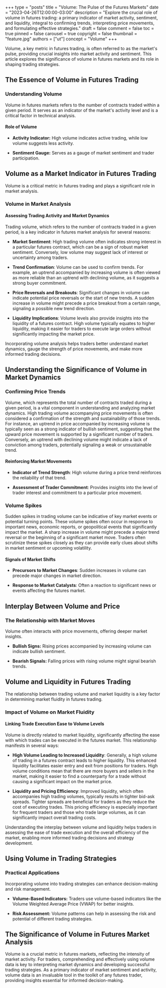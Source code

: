 +++
type = "posts"
title = "Volume: The Pulse of the Futures Markets"
date = "2023-04-26T12:00:00-03:00"
description = "Explore the crucial role of volume in futures trading: a primary indicator of market activity, sentiment, and liquidity, integral to confirming trends, interpreting price movements, and formulating effective strategies." 
draft = false
comment = false
toc = true
pinned = false
carousel = true
copyright = false
thumbnail = "feature.jpg"
authors = ["ut"]
concept = "Volume"
+++

Volume, a key metric in futures trading, is often referred to as the
market's pulse, providing crucial insights into market activity and
sentiment. This article explores the significance of volume in futures
markets and its role in shaping trading strategies.

## The Essence of Volume in Futures Trading

### Understanding Volume

Volume in futures markets refers to the number of contracts traded
within a given period. It serves as an indicator of the market's
activity level and is a critical factor in technical analysis.

#### Role of Volume

-   **Activity Indicator:** High volume indicates active trading, while
    low volume suggests less activity.

-   **Sentiment Gauge:** Serves as a gauge of market sentiment and
    trader participation.

## Volume as a Market Indicator in Futures Trading

Volume is a critical metric in futures trading and plays a significant
role in market analysis.

### Volume in Market Analysis

#### Assessing Trading Activity and Market Dynamics

Trading volume, which refers to the number of contracts traded in a
given period, is a key indicator in futures market analysis for several
reasons:

-   **Market Sentiment**: High trading volume often indicates strong
    interest in a particular futures contract, which can be a sign of
    robust market sentiment. Conversely, low volume may suggest lack
    of interest or uncertainty among traders.

-   **Trend Confirmation**: Volume can be used to confirm trends. For
    example, an uptrend accompanied by increasing volume is often
    viewed as more reliable than an uptrend with declining volume, as
    it suggests a strong buyer commitment.

-   **Price Reversals and Breakouts**: Significant changes in volume can
    indicate potential price reversals or the start of new trends. A
    sudden increase in volume might precede a price breakout from a
    certain range, signaling a possible new trend direction.

-   **Liquidity Implications**: Volume levels also provide insights into
    the liquidity of a futures contract. High volume typically equates
    to higher liquidity, making it easier for traders to execute large
    orders without significantly impacting the market price.

Incorporating volume analysis helps traders better understand market
dynamics, gauge the strength of price movements, and make more informed
trading decisions.

## Understanding the Significance of Volume in Market Dynamics

### Confirming Price Trends

Volume, which represents the total number of contracts traded during a
given period, is a vital component in understanding and analyzing market
dynamics. High trading volume accompanying price movements is often
considered a confirmation of the strength and sustainability of those
trends. For instance, an uptrend in price accompanied by increasing
volume is typically seen as a strong indicator of bullish sentiment,
suggesting that the upward price movement is supported by a significant
number of traders. Conversely, an uptrend with declining volume might
indicate a lack of conviction among traders, potentially signaling a
weak or unsustainable trend.

#### Reinforcing Market Movements

-   **Indicator of Trend Strength**: High volume during a price trend
    reinforces the reliability of that trend.

-   **Assessment of Trader Commitment**: Provides insights into the
    level of trader interest and commitment to a particular price
    movement.

### Volume Spikes

Sudden spikes in trading volume can be indicative of key market events
or potential turning points. These volume spikes often occur in response
to important news, economic reports, or geopolitical events that
significantly impact the market. A sharp increase in volume might
precede a major trend reversal or the beginning of a significant market
move. Traders often scrutinize these spikes closely as they can provide
early clues about shifts in market sentiment or upcoming volatility.

#### Signals of Market Shifts

-   **Precursors to Market Changes**: Sudden increases in volume can
    precede major changes in market direction.

-   **Response to Market Catalysts**: Often a reaction to significant
    news or events affecting the futures market.

## Interplay Between Volume and Price

### The Relationship with Market Moves

Volume often interacts with price movements, offering deeper market
insights.

-   **Bullish Signs:** Rising prices accompanied by increasing volume
    can indicate bullish sentiment.

-   **Bearish Signals:** Falling prices with rising volume might signal
    bearish trends.

## Volume and Liquidity in Futures Trading

The relationship between trading volume and market liquidity is a key
factor in determining market fluidity in futures trading.

### Impact of Volume on Market Fluidity

#### Linking Trade Execution Ease to Volume Levels

Volume is directly related to market liquidity, significantly affecting
the ease with which trades can be executed in the futures market. This
relationship manifests in several ways:

-   **High Volume Leading to Increased Liquidity**: Generally, a high
    volume of trading in a futures contract leads to higher liquidity.
    This enhanced liquidity facilitates easier entry and exit from
    positions for traders. High volume conditions mean that there are
    more buyers and sellers in the market, making it easier to find a
    counterparty for a trade without causing a significant impact on
    the market price.

-   **Liquidity and Pricing Efficiency**: Improved liquidity, which
    often accompanies high trading volumes, typically results in
    tighter bid-ask spreads. Tighter spreads are beneficial for
    traders as they reduce the cost of executing trades. This pricing
    efficiency is especially important for frequent traders and those
    who trade large volumes, as it can significantly impact overall
    trading costs.

Understanding the interplay between volume and liquidity helps traders
in assessing the ease of trade execution and the overall efficiency of
the market, enabling more informed trading decisions and strategy
development.

## Using Volume in Trading Strategies

### Practical Applications

Incorporating volume into trading strategies can enhance decision-making
and risk management.

-   **Volume-Based Indicators:** Traders use volume-based indicators
    like the Volume Weighted Average Price (VWAP) for better insights.

-   **Risk Assessment:** Volume patterns can help in assessing the risk
    and potential of different trading strategies.

## The Significance of Volume in Futures Market Analysis

Volume is a crucial metric in futures markets, reflecting the intensity
of market activity. For traders, comprehending and effectively using
volume data is key to interpreting market dynamics and developing
successful trading strategies. As a primary indicator of market
sentiment and activity, volume data is an invaluable tool in the toolkit
of any futures trader, providing insights essential for informed
decision-making.


